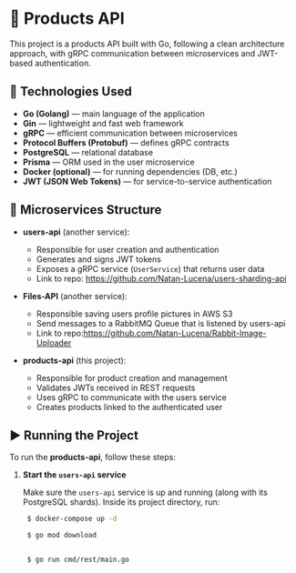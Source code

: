 # 🧃 Products API

This project is a products API built with Go, following a clean architecture approach, with gRPC communication between microservices and JWT-based authentication.

## 🚀 Technologies Used

- **Go (Golang)** — main language of the application
- **Gin** — lightweight and fast web framework
- **gRPC** — efficient communication between microservices
- **Protocol Buffers (Protobuf)** — defines gRPC contracts
- **PostgreSQL** — relational database
- **Prisma** — ORM used in the user microservice
- **Docker (optional)** — for running dependencies (DB, etc.)
- **JWT (JSON Web Tokens)** — for service-to-service authentication

## 🧩 Microservices Structure

- **users-api** (another service):

  - Responsible for user creation and authentication
  - Generates and signs JWT tokens
  - Exposes a gRPC service (`UserService`) that returns user data
  - Link to repo: https://github.com/Natan-Lucena/users-sharding-api

- **Files-API** (another service):

  - Responsible saving users profile pictures in AWS S3
  - Send messages to a RabbitMQ Queue that is listened by users-api
  - Link to repo:https://github.com/Natan-Lucena/Rabbit-Image-Uploader

- **products-api** (this project):

  - Responsible for product creation and management
  - Validates JWTs received in REST requests
  - Uses gRPC to communicate with the users service
  - Creates products linked to the authenticated user

## ▶️ Running the Project

To run the **products-api**, follow these steps:

1. **Start the `users-api` service**

   Make sure the `users-api` service is up and running (along with its PostgreSQL shards). Inside its project directory, run:

   ```bash
    $ docker-compose up -d

    $ go mod download


    $ go run cmd/rest/main.go

   ```
